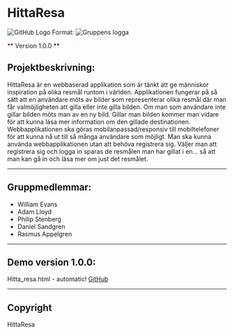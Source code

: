 # HittaResa

![GitHub Logo](/dokument/GitHub/HittaResa/README/HittaResaLogoTransparant.png)
Format: ![Gruppens logga](url)

** Version 1.0.0 **

## Projektbeskrivning:

HittaResa är en webbaserad applikation som är tänkt att ge människor inspiration på olika resmål runtom i världen. Applikationen fungerar på så sätt att en användare möts av bilder som representerar olika resmål där man får valmöjligheten att gilla eller inte gilla bilden. Om man som användare inte gillar bilden möts man av en ny bild. Gillar man bilden kommer man vidare för att kunna läsa mer information om den gillade destinationen. Webbapplikationen ska göras mobilanpassad/responsiv till mobiltelefoner för att kunna nå ut till så många användare som möjligt. Man ska kunna använda webbapplikationen utan att behöva registrera sig. Väljer man att registrera sig och logga in sparas de resmålen man har gillat i en… så att man kan gå in och läsa mer om just det resmålet.


---
## Gruppmedlemmar:

- William Evans 
- Adam Lloyd
- Philip Stenberg
- Daniel Sandgren
- Rasmus Appelgren

---

## Demo version 1.0.0:
Hitta_resa.html - automatic!
[GitHub](Hitta_resa.html)

---

## Copyright

HittaResa